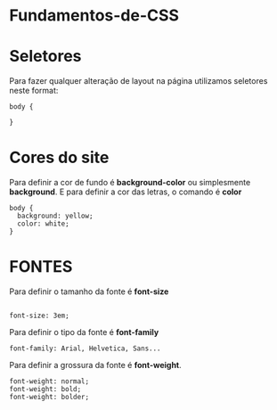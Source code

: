 # Fundamentos-de-CSS

# Seletores

Para fazer qualquer alteração de layout na página utilizamos seletores neste format:

```
body {

}

```

# Cores do site

Para definir a cor de fundo é <strong>background-color</strong> ou simplesmente <strong>background</strong>. E para definir a cor das letras, o comando é <strong>color</strong>

```
body {
  background: yellow;
  color: white;
}

```


# FONTES

Para definir o tamanho da fonte é <strong>font-size</strong>

```

font-size: 3em;

```

Para definir o tipo da fonte é <strong>font-family</strong>

```
font-family: Arial, Helvetica, Sans...
```

Para definir a grossura da fonte é <strong>font-weight</strong>.

```
font-weight: normal;
font-weight: bold;
font-weight: bolder;
```


